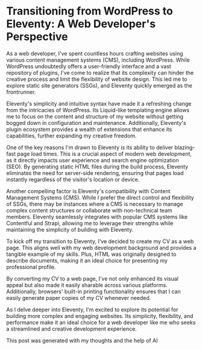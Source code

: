 # Transitioning from WordPress to Eleventy: A Web Developer's Perspective

As a web developer, I've spent countless hours crafting websites using various content management systems (CMS), including WordPress. While WordPress undoubtedly offers a user-friendly interface and a vast repository of plugins, I've come to realize that its complexity can hinder the creative process and limit the flexibility of website design. This led me to explore static site generators (SSGs), and Eleventy quickly emerged as the frontrunner.

Eleventy's simplicity and intuitive syntax have made it a refreshing change from the intricacies of WordPress. Its Liquid-like templating engine allows me to focus on the content and structure of my website without getting bogged down in configuration and maintenance. Additionally, Eleventy's plugin ecosystem provides a wealth of extensions that enhance its capabilities, further expanding my creative freedom.

One of the key reasons I'm drawn to Eleventy is its ability to deliver blazing-fast page load times. This is a crucial aspect of modern web development, as it directly impacts user experience and search engine optimization (SEO). By generating static HTML files during the build process, Eleventy eliminates the need for server-side rendering, ensuring that pages load instantly regardless of the visitor's location or device.

Another compelling factor is Eleventy's compatibility with Content Management Systems (CMS). While I prefer the direct control and flexibility of SSGs, there may be instances where a CMS is necessary to manage complex content structures or collaborate with non-technical team members. Eleventy seamlessly integrates with popular CMS systems like Contentful and Strapi, allowing me to leverage their strengths while maintaining the simplicity of building with Eleventy.

To kick off my transition to Eleventy, I've decided to create my CV as a web page. This aligns well with my web development background and provides a tangible example of my skills. Plus, HTML was originally designed to describe documents, making it an ideal choice for presenting my professional profile.

By converting my CV to a web page, I've not only enhanced its visual appeal but also made it easily sharable across various platforms. Additionally, browsers' built-in printing functionality ensures that I can easily generate paper copies of my CV whenever needed.

As I delve deeper into Eleventy, I'm excited to explore its potential for building more complex and engaging websites. Its simplicity, flexibility, and performance make it an ideal choice for a web developer like me who seeks a streamlined and creative development experience.

This post was generated with my thoughts and the help of AI